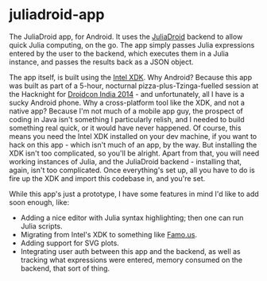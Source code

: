 juliadroid-app
==============

The JuliaDroid app, for Android. It uses the [JuliaDroid](https://github.com/rudimk/juliadroid-backend) backend to allow quick Julia computing, on the go. The app simply passes Julia expressions entered by the user to the backend, which executes them in a Julia instance, and passes the results back as a JSON object.

The app itself, is built using the [Intel XDK](https://software.intel.com/en-us/html5/tools). Why Android? Because this app was built as part of a 5-hour, nocturnal pizza-plus-Tzinga-fuelled session at the Hacknight for [Droidcon India 2014](http://droidcon.in) - and unfortunately, all I have is a sucky Android phone. Why a cross-platform tool like the XDK, and not a native app? Because I'm not much of a mobile app guy, the prospect of coding in Java isn't something I particularly relish, and I needed to build something real quick, or it would have never happened. Of course, this means you need the Intel XDK installed on your dev machine, if you want to hack on this app - which isn't much of an app, by the way. But installing the XDK isn't too complicated, so you'll be alright. Apart from that, you will need working instances of Julia, and the JuliaDroid backend - installing that, again, isn't too complicated. Once everything's set up, all you have to do is fire up the XDK and import this codebase in, and you're set.

While this app's just a prototype, I have some features in mind I'd like to add soon enough, like:

* Adding a nice editor with Julia syntax highlighting; then one can run Julia scripts.
* Migrating from Intel's XDK to something like [Famo.us](https://famo.us/).
* Adding support for SVG plots.
* Integrating user auth between this app and the backend, as well as tracking what expressions were entered, memory consumed on the backend, that sort of thing.
